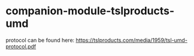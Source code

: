 # companion-module-tslproducts-umd
protocol can be found here: https://tslproducts.com/media/1959/tsl-umd-protocol.pdf

